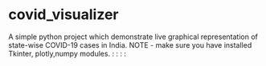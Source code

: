 # covid_visualizer
A simple python project which demonstrate live graphical representation of state-wise COVID-19 cases in India.
NOTE -  make sure you have installed Tkinter, plotly,numpy modules.
:
:
:
:


